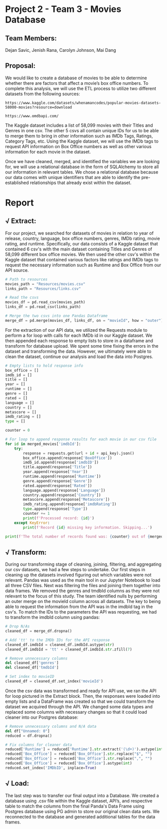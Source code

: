 # Project 2 - Team 3 - Movies Database
## Team Members: 
Dejan Savic, Jenish Rana, Carolyn Johnson, Mai Dang 

## Proposal:

We would like to create a database of movies to be able to determine whether there are factors that affect a movie’s box office numbers. To complete this analysis, we will use the ETL process to utilize two different datasets from the following sources:</br>

    https://www.kaggle.com/datasets/whenamancodes/popular-movies-datasets-58000-movies?resource=download

    https://www.omdbapi.com/

The Kaggle dataset includes a list of 58,099 movies with their Titles and Genres in one csv. The other 5 csvs all contain unique IDs for us to be able to merge them to bring in other information such as IMDb Tags, Ratings, Category Tags, etc. Using the Kaggle dataset, we will use the IMDb tags to request API information on Box Office numbers as well as other various information for each movie in the dataset.</br>

Once we have cleaned, merged, and identified the variables we are looking for, we will use a relational database in the form of SQLAlchemy to store all our information in relevant tables. We chose a relational database because our data comes with unique identifiers that are able to identify the pre-established relationships that already exist within the dataset.</br>

# Report

## √ Extract: 
 For our project, we searched for datasets of movies in relation to year of release, country, language, box office numbers, genres, IMDb rating, movie rating, and runtime. Specifically, our data consists of a Kaggle dataset that contained 6 csv's with the main dataset containing Titles and Genres of 58,099 different box office movies. We then used the other csv's within the Kaggle dataset that contained various factors like ratings and IMDb tags to request the necessary information such as Runtime and Box Office from our API source.</br>

  ```Python
  # Path to resources
  movies_path = "Resources/movies.csv"
  links_path = "Resources/links.csv"

  # Read the csvs
  movies_df = pd.read_csv(movies_path)
  links_df = pd.read_csv(links_path)

  # Merge the two csvs into one Pandas Dataframe
  merge_df = pd.merge(movies_df, links_df, on = "movieId", how = "outer")
  ```
  For the extraction of our API data, we utilized the Requests module to perform a for loop with calls for each IMDb id in our Kaggle dataset. We then appended each response to empty lists to store in a dataframe and transform for database upload. We spent some time fixing the errors in the dataset and transforming the data. However, we ultimately were able to clean the dataset, continue our analysis and load the data into Postgres.</br>

  ```Python
  # Empty lists to hold response info
  box_office = []
  imdb_id = []
  title = []
  year = []
  runtime = []
  genre = []
  rated = []
  language = []
  country = []
  metascore = []
  imdb_rating = []
  type = []

  counter = 0

  # For loop to append response results for each movie in our csv file
  for id in merged_movies['imdbId']:
      try:
          response = requests.get(url + id + api_key).json()
          box_office.append(response['BoxOffice'])
          imdb_id.append(response['imdbID'])
          title.append(response['Title'])
          year.append(response['Year'])
          runtime.append(response['Runtime'])
          genre.append(response['Genre'])
          rated.append(response['Rated'])
          language.append(response['Language'])
          country.append(response['Country'])
          metascore.append(response['Metascore'])
          imdb_rating.append(response['imdbRating'])
          type.append(response['Type'])
          counter += 1
          print(f'Processed record: {id}')
      except KeyError:
          print(f'Record {id} missing key information. Skipping...')
      
  print(f'The total number of records found was: {counter} out of {merged_movies.imdbId.count()}')
  ```

## √ Transform: 
  During our transforming stage of cleaning, joining, filtering, and aggregating our csv datasets, we had a few steps to undertake. Our first steps in cleaning up the datasets involved figuring out which variables were not relevant. Pandas was used as the main tool in our Jupyter Notebook to load all three CSV files. Next was filtering the files and joining them together into data frames. We removed the genres and tmdbId columns as they were not relevant to the focus of this study. The team identified nulls by performing an outer merge on the movieId column across all datasets. The key to being able to request the information from the API was in the imdbId tag in the csv's. To match the IDs to the parameters the API was requesting, we had to transform the imdbId column using pandas: </br>
  
  ```Python
  # Drop N/As
  cleaned_df = merge_df.dropna()

  # Add 'tt' to the IMDb IDs for the API response
  cleaned_df.imdbId = cleaned_df.imdbId.astype(str)
  cleaned_df.imdbId = 'tt' + cleaned_df.imdbId.str.zfill(7)

  # Remove unnecessary columns
  del cleaned_df['genres']
  del cleaned_df['tmdbId']

  # Set index to movieID
  cleaned_df = cleaned_df.set_index('movieId')
  ```

  Once the csv data was transformed and ready for API use, we ran the API for loop pictured in the Extract block. Then, the responses were loaded into empty lists and a DataFrame was created so that we could transform the dataset we acquired through the API. We changed some data types and replaced some columns with necessary changes so that it could load cleaner into our Postgres database:</br>

  ```Python
  # Remove unnecessary columns and N/A data
  del df["Unnamed: 0"]
  reduced = df.dropna()

  # Fix columns for cleaner data
  reduced['Runtime'] = reduced['Runtime'].str.extract('(\d+)').astype(int)
  reduced['Box_Office'] = reduced['Box_Office'].str.replace("$", "")
  reduced['Box_Office'] = reduced['Box_Office'].str.replace(",", "")
  reduced['Box_Office'] = reduced['Box_Office'].astype(int)
  reduced.set_index('IMDbID', inplace=True)
  ```
    
## √ Load: 
  The last step was to transfer our final output into a Database. We created a database using .csv file within the Kaggle dataset, API’s, and respective table to match the columns from the final Panda's Data Frame using Postgres database using PG admin to store our original clean data sets. We reconnected to the database and generated additional tables for the data frames.

 

 
